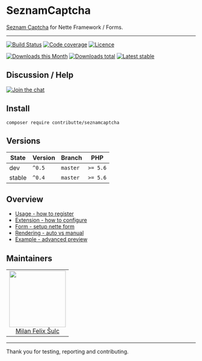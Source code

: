 # SeznamCaptcha

[Seznam Captcha](http://captcha-api.seznam.cz) for Nette Framework / Forms.

-----

[![Build Status](https://img.shields.io/travis/contributte/seznamcaptcha.svg?style=flat-square)](https://travis-ci.org/contributte/seznamcaptcha)
[![Code coverage](https://img.shields.io/coveralls/contributte/seznamcaptcha.svg?style=flat-square)](https://coveralls.io/r/contributte/seznamcaptcha)
[![Licence](https://img.shields.io/packagist/l/contributte/seznamcaptcha.svg?style=flat-square)](https://packagist.org/packages/contributte/seznamcaptcha)

[![Downloads this Month](https://img.shields.io/packagist/dm/contributte/seznamcaptcha.svg?style=flat-square)](https://packagist.org/packages/contributte/seznamcaptcha)
[![Downloads total](https://img.shields.io/packagist/dt/contributte/seznamcaptcha.svg?style=flat-square)](https://packagist.org/packages/contributte/seznamcaptcha)
[![Latest stable](https://img.shields.io/packagist/v/contributte/seznamcaptcha.svg?style=flat-square)](https://packagist.org/packages/contributte/seznamcaptcha)

## Discussion / Help

[![Join the chat](https://img.shields.io/gitter/room/contributte/contributte.svg?style=flat-square)](http://bit.ly/ctteg)

## Install

```
composer require contributte/seznamcaptcha
```

## Versions

| State       | Version | Branch   | PHP      |
|-------------|---------|----------|----------|
| dev         | `^0.5`  | `master` | `>= 5.6` |
| stable      | `^0.4`  | `master` | `>= 5.6` |

## Overview

- [Usage - how to register](https://github.com/contributte/seznamcaptcha/blob/master/.docs/README.md#usage)
- [Extension - how to configure](https://github.com/contributte/seznamcaptcha/blob/master/.docs/README.md#configuration)
- [Form - setup nette form](https://github.com/contributte/seznamcaptcha/blob/master/.docs/README.md#form)
- [Rendering - auto vs manual](https://github.com/contributte/seznamcaptcha/blob/master/.docs/README.md#rendering)
- [Example - advanced preview](https://github.com/contributte/seznamcaptcha/blob/master/.docs/README.md#example)

## Maintainers

<table>
  <tbody>
    <tr>
      <td align="center">
        <a href="https://github.com/f3l1x">
            <img width="150" height="150" src="https://avatars2.githubusercontent.com/u/538058?v=3&s=150">
        </a>
        </br>
        <a href="https://github.com/f3l1x">Milan Felix Šulc</a>
      </td>
    </tr>
  <tbody>
</table>

-------

Thank you for testing, reporting and contributing.
